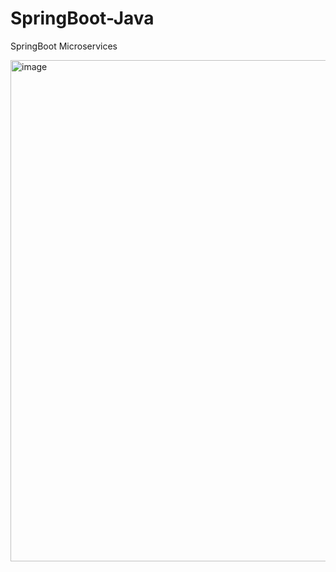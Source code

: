 # SpringBoot-Java
SpringBoot Microservices

<img width="802" alt="image" src="https://github.com/rahulvaish/SpringBoot-Java/assets/689226/b7a19321-23a8-4db2-be44-9c68afb65267">


